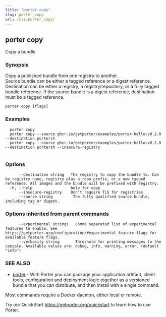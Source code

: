 ```yaml
---
title: "porter copy"
slug: porter_copy
url: /cli/porter_copy/
---
```

## porter copy

Copy a bundle

### Synopsis

Copy a published bundle from one registry to another.		
Source bundle can be either a tagged reference or a digest reference.
Destination can be either a registry, a registry/repository, or a fully tagged bundle reference. 
If the source bundle is a digest reference, destination must be a tagged reference.


```
porter copy [flags]
```

### Examples

```
  porter copy
  porter copy --source ghcr.io/getporter/examples/porter-hello:v0.2.0 --destination portersh
  porter copy --source ghcr.io/getporter/examples/porter-hello:v0.2.0 --destination portersh --insecure-registry
		  
```

### Options

```
      --destination string   The registry to copy the bundle to. Can be registry name, registry plus a repo prefix, or a new tagged reference. All images and the bundle will be prefixed with registry.
  -h, --help                 help for copy
      --insecure-registry    Don't require TLS for registries
      --source string         The fully qualified source bundle, including tag or digest.
```

### Options inherited from parent commands

```
      --experimental strings   Comma separated list of experimental features to enable. See https://getporter.org/configuration/#experimental-feature-flags for available feature flags.
      --verbosity string       Threshold for printing messages to the console. Available values are: debug, info, warning, error. (default "info")
```

### SEE ALSO

* [porter](/cli/porter/)	 - With Porter you can package your application artifact, client tools, configuration and deployment logic together as a versioned bundle that you can distribute, and then install with a single command.

Most commands require a Docker daemon, either local or remote.

Try our QuickStart https://getporter.org/quickstart to learn how to use Porter.


